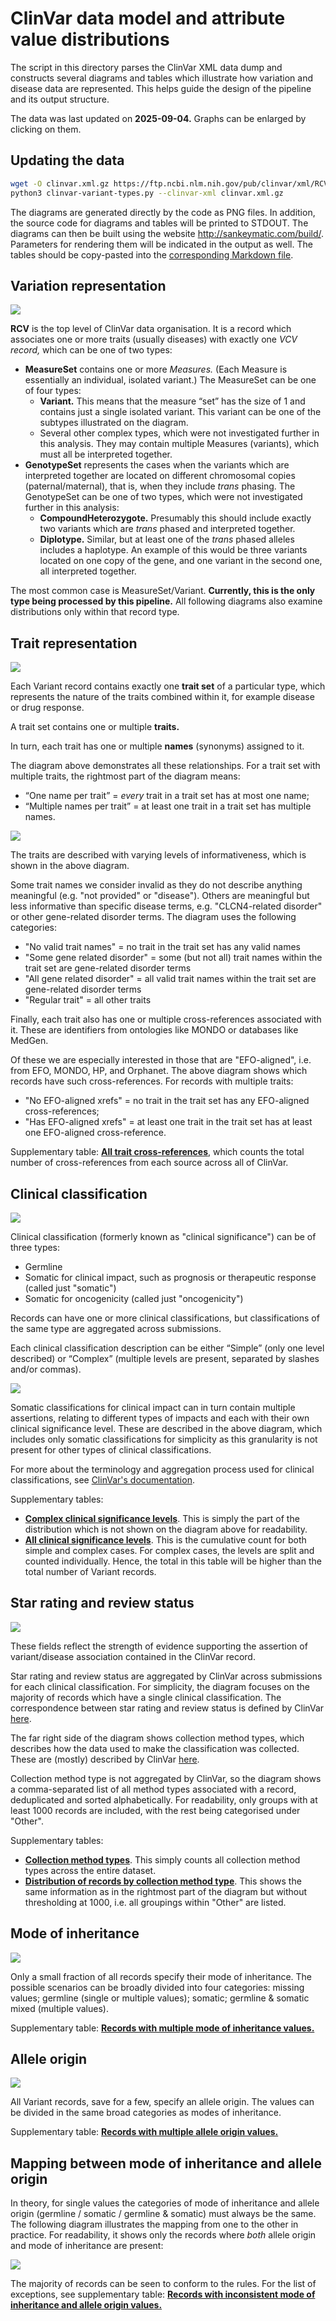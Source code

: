 # ClinVar data model and attribute value distributions

The script in this directory parses the ClinVar XML data dump and constructs several diagrams and tables which illustrate how variation and disease data are represented. This helps guide the design of the pipeline and its output structure.

The data was last updated on **2025-09-04.** Graphs can be enlarged by clicking on them.



## Updating the data

```bash
wget -O clinvar.xml.gz https://ftp.ncbi.nlm.nih.gov/pub/clinvar/xml/RCV_release/ClinVarRCVRelease_00-latest.xml.gz
python3 clinvar-variant-types.py --clinvar-xml clinvar.xml.gz
```

The diagrams are generated directly by the code as PNG files.
In addition, the source code for diagrams and tables will be printed to STDOUT. The diagrams can then be built using the website http://sankeymatic.com/build/. Parameters for rendering them will be indicated in the output as well. The tables should be copy-pasted into the [corresponding Markdown file](supplementary-tables.md).



## Variation representation

![](diagrams/variant-types.png)

**RCV** is the top level of ClinVar data organisation. It is a record which associates one or more traits (usually diseases) with exactly one _VCV record,_ which can be one of two types:
* **MeasureSet** contains one or more _Measures._ (Each Measure is essentially an individual, isolated variant.) The MeasureSet can be one of four types:
  - **Variant.** This means that the measure “set” has the size of 1 and contains just a single isolated variant. This variant can be one of the subtypes illustrated on the diagram.
  - Several other complex types, which were not investigated further in this analysis. They may contain multiple Measures (variants), which must all be interpreted together.
* **GenotypeSet** represents the cases when the variants which are interpreted together are located on different chromosomal copies (paternal/maternal), that is, when they include _trans_ phasing. The GenotypeSet can be one of two types, which were not investigated further in this analysis:
  - **CompoundHeterozygote.** Presumably this should include exactly two variants which are _trans_ phased and interpreted together.
  - **Diplotype.** Similar, but at least one of the _trans_ phased alleles includes a haplotype. An example of this would be three variants located on one copy of the gene, and one variant in the second one, all interpreted together.

The most common case is MeasureSet/Variant. **Currently, this is the only type being processed by this pipeline.** All following diagrams also examine distributions only within that record type.



## Trait representation

![](diagrams/traits.png)

Each Variant record contains exactly one **trait set** of a particular type, which represents the nature of the traits combined within it, for example disease or drug response.

A trait set contains one or multiple **traits.**

In turn, each trait has one or multiple **names** (synonyms) assigned to it.

The diagram above demonstrates all these relationships. For a trait set with multiple traits, the rightmost part of the diagram means:
* “One name per trait” = _every_ trait in a trait set has at most one name;
* “Multiple names per trait” = at least one trait in a trait set has multiple names.

![](diagrams/trait-quality.png)

The traits are described with varying levels of informativeness, which is shown in the above diagram.

Some trait names we consider invalid as they do not describe anything meaningful (e.g. "not provided" or "disease").
Others are meaningful but less informative than specific disease terms, e.g. "CLCN4-related disorder" or other 
gene-related disorder terms. The diagram uses the following categories:
* "No valid trait names" = no trait in the trait set has any valid names
* "Some gene related disorder" = some (but not all) trait names within the trait set are gene-related disorder terms
* "All gene related disorder" = all valid trait names within the trait set are gene-related disorder terms
* "Regular trait" = all other traits

Finally, each trait also has one or multiple cross-references associated with it.
These are identifiers from ontologies like MONDO or databases like MedGen.

Of these we are especially interested in those that are "EFO-aligned", i.e. from EFO, MONDO, HP, and Orphanet.
The above diagram shows which records have such cross-references. For records with multiple traits:
* "No EFO-aligned xrefs" = no trait in the trait set has any EFO-aligned cross-references;
* "Has EFO-aligned xrefs" = at least one trait in the trait set has at least one EFO-aligned cross-reference.

Supplementary table: [**All trait cross-references**](supplementary-tables.md#all-trait-cross-references), which counts
the total number of cross-references from each source across all of ClinVar.

## Clinical classification

![](diagrams/clinical-classification.png)

Clinical classification (formerly known as "clinical significance") can be of three types:
* Germline
* Somatic for clinical impact, such as prognosis or therapeutic response (called just "somatic")
* Somatic for oncogenicity (called just "oncogenicity")

Records can have one or more clinical classifications, but classifications of the same type are aggregated across submissions.

Each clinical classification description can be either “Simple” (only one level described) or “Complex” (multiple levels are present, separated by slashes and/or commas).

![](diagrams/somatic-classification.png)

Somatic classifications for clinical impact can in turn contain multiple assertions, relating to different types
of impacts and each with their own clinical significance level.
These are described in the above diagram, which includes only somatic classifications for simplicity as this granularity
is not present for other types of clinical classifications.

For more about the terminology and aggregation process used for clinical classifications, see [ClinVar's documentation](https://www.ncbi.nlm.nih.gov/clinvar/docs/clinsig/).

Supplementary tables:
* [**Complex clinical significance levels**](supplementary-tables.md#complex-clinical-significance-levels). This is simply the part of the distribution which is not shown on the diagram above for readability.
* [**All clinical significance levels**](supplementary-tables.md#all-clinical-significance-levels). This is the cumulative count for both simple and complex cases. For complex cases, the levels are split and counted individually. Hence, the total in this table will be higher than the total number of Variant records.



## Star rating and review status

![](diagrams/star-rating.png)

These fields reflect the strength of evidence supporting the assertion of variant/disease association contained in the ClinVar record.

Star rating and review status are aggregated by ClinVar across submissions for each clinical classification.
For simplicity, the diagram focuses on the majority of records which have a single clinical classification.
The correspondence between star rating and review status is defined by ClinVar [here](https://www.ncbi.nlm.nih.gov/clinvar/docs/review_status/#review-status-on-aggregate-recor).

The far right side of the diagram shows collection method types, which describes how the data used to make the 
classification was collected.
These are (mostly) described by ClinVar [here](https://www.ncbi.nlm.nih.gov/clinvar/docs/spreadsheet/#collection).

Collection method type is not aggregated by ClinVar, so the diagram shows a comma-separated list of all method types
associated with a record, deduplicated and sorted alphabetically.
For readability, only groups with at least 1000 records are included, with the rest being categorised under "Other".

Supplementary tables:
* [**Collection method types**](supplementary-tables.md#collection-method-types). This simply counts all collection method types across the entire dataset.
* [**Distribution of records by collection method type**](supplementary-tables.md#distribution-of-records-by-collection-method-type).
  This shows the same information as in the rightmost part of the diagram but without thresholding at 1000, i.e. all groupings within "Other" are listed.



## Mode of inheritance

![](diagrams/mode-of-inheritance.png)

Only a small fraction of all records specify their mode of inheritance. The possible scenarios can be broadly divided into four categories: missing values; germline (single or multiple values); somatic; germline & somatic mixed (multiple values).

Supplementary table: [**Records with multiple mode of inheritance values.**](supplementary-tables.md#records-with-multiple-mode-of-inheritance-values)



## Allele origin

![](diagrams/allele-origin.png)

All Variant records, save for a few, specify an allele origin. The values can be divided in the same broad categories as modes of inheritance.

Supplementary table: [**Records with multiple allele origin values.**](supplementary-tables.md#records-with-multiple-allele-origin-values)



## Mapping between mode of inheritance and allele origin

In theory, for single values the categories of mode of inheritance and allele origin (germline / somatic / germline & somatic) must always be the same. The following diagram illustrates the mapping from one to the other in practice. For readability, it shows only the records where *both* allele origin and mode of inheritance are present:

![](diagrams/inheritance-origin.png)

The majority of records can be seen to conform to the rules. For the list of exceptions, see supplementary table: [**Records with inconsistent mode of inheritance and allele origin values.**](supplementary-tables.md#records-with-inconsistent-mode-of-inheritance-and-allele-origin-values)

